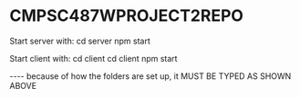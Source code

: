 # CMPSC487WPROJECT2REPO

Start server with:
cd server
npm start


Start client with:
cd client
cd client
npm start

---- because of how the folders are set up, it MUST BE TYPED AS SHOWN ABOVE
